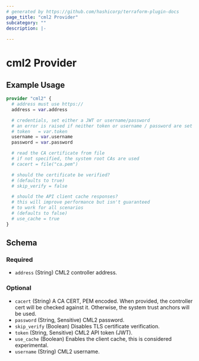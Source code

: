```yaml
---
# generated by https://github.com/hashicorp/terraform-plugin-docs
page_title: "cml2 Provider"
subcategory: ""
description: |-
  
---
```


# cml2 Provider



## Example Usage

```terraform
provider "cml2" {
  # address must use https://
  address = var.address

  # credentials, set either a JWT or username/password
  # an error is raised if neither token or username / password are set
  # token   = var.token
  username = var.username
  password = var.password

  # read the CA certificate from file
  # if not specified, the system root CAs are used
  # cacert = file("ca.pem")

  # should the certificate be verified?
  # (defaults to true)
  # skip_verify = false

  # should the API client cache responses?
  # this will improve performance but isn't guaranteed
  # to work for all scenarios
  # (defaults to false)
  # use_cache = true
}
```

<!-- schema generated by tfplugindocs -->
## Schema

### Required

- `address` (String) CML2 controller address.

### Optional

- `cacert` (String) A CA CERT, PEM encoded. When provided, the controller cert will be checked against it.  Otherwise, the system trust anchors will be used.
- `password` (String, Sensitive) CML2 password.
- `skip_verify` (Boolean) Disables TLS certificate verification.
- `token` (String, Sensitive) CML2 API token (JWT).
- `use_cache` (Boolean) Enables the client cache, this is considered experimental.
- `username` (String) CML2 username.
